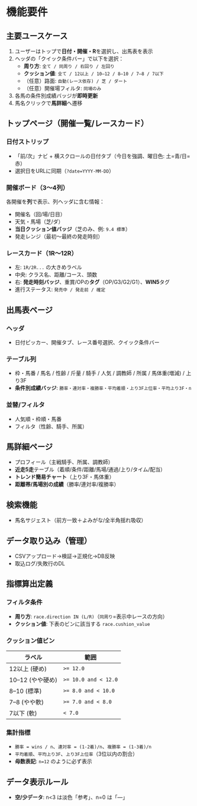 # 機能要件

## 主要ユースケース
1. ユーザーはトップで**日付・開催・R**を選択し、出馬表を表示
2. ヘッダの「クイック条件バー」で以下を選択：
   - **周り方**: `全て / 同周り / 右回り / 左回り`
   - **クッション値**: `全て / 12以上 / 10–12 / 8–10 / 7–8 / 7以下`
   - （任意）路面: `自動(レース依存) / 芝 / ダート`
   - （任意）開催場フィルタ: `同場のみ`
3. 各馬の条件別成績バッジが**即時更新**
4. 馬名クリックで**馬詳細**へ遷移

## トップページ（開催一覧/レースカード）
### 日付ストリップ
- 「前/次」ナビ + 横スクロールの日付タブ（今日を強調、曜日色: 土=青/日=赤）
- 選択日をURLに同期（`?date=YYYY-MM-DD`）

### 開催ボード（3〜4列）
各開催を**列**で表示、列ヘッダに含む情報：
- 開催名（回/場/日目）
- 天気・馬場（芝/ダ）
- **当日クッション値バッジ**（芝のみ、例: `9.4 標準`）
- 発走レンジ（最初〜最終の発走時刻）

### レースカード（1R〜12R）
- 左: `1R/2R...` の大きめラベル
- 中央: クラス名、距離/コース、頭数
- 右: **発走時刻バッジ**、重賞/OPの**タグ**（OP/G3/G2/G1）、**WIN5**タグ
- 進行ステータス: `発売中 / 発走前 / 確定`

## 出馬表ページ
### ヘッダ
- 日付ピッカー、開催タブ、レース番号選択、クイック条件バー

### テーブル列
- 枠・馬番 / 馬名 / 性齢 / 斤量 / 騎手 / 人気 / 調教師 / 所属 / 馬体重(増減) / 上り3F
- **条件別成績バッジ**: `勝率・連対率・複勝率・平均着順・上り3F上位率・平均上り3F・n`

### 並替/フィルタ
- 人気順・枠順・馬番
- フィルタ（性齢、騎手、所属）

## 馬詳細ページ
- プロフィール（主戦騎手、所属、調教師）
- **近走5走**テーブル（着順/条件/距離/馬場/通過/上り/タイム/配当）
- **トレンド簡易チャート**（上り3F・馬体重）
- **距離帯/馬場別の成績**（勝率/連対率/複勝率）

## 検索機能
- 馬名サジェスト（前方一致＋よみがな/全半角揺れ吸収）

## データ取り込み（管理）
- CSVアップロード→検証→正規化→DB反映
- 取込ログ/失敗行のDL

## 指標算出定義
### フィルタ条件
- **周り方**: `race.direction IN (L/R)`（`同周り`=表示中レースの方向）
- **クッション値**: 下表のビンに該当する `race.cushion_value`

### クッション値ビン
| ラベル | 範囲 |
|---|---|
| 12以上 (硬め) | `>= 12.0` |
| 10–12 (やや硬め) | `>= 10.0 and < 12.0` |
| 8–10 (標準) | `>= 8.0 and < 10.0` |
| 7–8 (やや軟) | `>= 7.0 and < 8.0` |
| 7以下 (軟) | `< 7.0` |

### 集計指標
- `勝率 = wins / n`、`連対率 = (1-2着)/n`、`複勝率 = (1-3着)/n`
- `平均着順`、`平均上り3F`、`上り3F上位率`（3位以内の割合）
- **母数表記**: `n=12` のように必ず表示

## データ表示ルール
- **空/少データ**: n<3 は淡色「参考」、n=0 は「—」